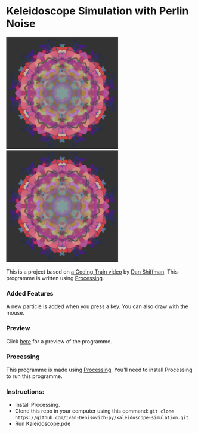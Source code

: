 # Keleidoscope Simulation with Perlin Noise

<img src="screenshots/screenshot.png" width="300" alt="screenshot-1" />
<img src="screenshots/screenshot.png" width="300" alt="screenshot-2" />

This is a project based on [a Coding Train video](https://youtu.be/R3C2giDfmO8) by [Dan Shiffman](https://www.youtube.com/channel/UCvjgXvBlbQiydffZU7m1_aw). This programme is written using [Processing](processing.org).

### Added Features

A new particle is added when you press a key. You can also draw with the mouse.

### Preview

Click [here](https://youtu.be/BD4Y-88ryvE) for a preview of the programme.

### Processing

This programme is made using [Processing](http://processing.org/). You'll need to install Processing to run this programme.

### Instructions:

-   Install Processing.
-   Clone this repo in your computer using this command:
    `git clone https://github.com/Ivan-Denisovich-py/kaleidoscope-simulation.git`
-   Run Kaleidoscope.pde
